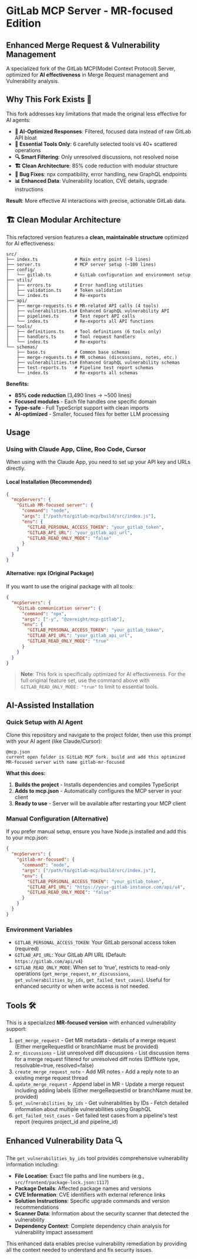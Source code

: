 # GitLab MCP Server - MR-focused Edition

## Enhanced Merge Request & Vulnerability Management

A specialized fork of the GitLab MCP(Model Context Protocol) Server, optimized for **AI effectiveness** in Merge Request management and Vulnerability analysis.

## Why This Fork Exists 🎯

This fork addresses key limitations that made the original less effective for AI agents:

- **🧠 AI-Optimized Responses**: Filtered, focused data instead of raw GitLab API bloat
- **🎯 Essential Tools Only**: 6 carefully selected tools vs 40+ scattered operations
- **🔍 Smart Filtering**: Only unresolved discussions, not resolved noise
- **🏗️ Clean Architecture**: 85% code reduction with modular structure
- **🐛 Bug Fixes**: npx compatibility, error handling, new GraphQL endpoints
- **📊 Enhanced Data**: Vulnerability location, CVE details, upgrade instructions

**Result**: More effective AI interactions with precise, actionable GitLab data.

## 🏗️ Clean Modular Architecture

This refactored version features a **clean, maintainable structure** optimized for AI effectiveness:

```
src/
├── index.ts              # Main entry point (~9 lines)
├── server.ts             # MCP server setup (~100 lines)
├── config/
│   └── gitlab.ts         # GitLab configuration and environment setup
├── utils/
│   ├── errors.ts         # Error handling utilities
│   ├── validation.ts     # Token validation
│   └── index.ts          # Re-exports
├── api/
│   ├── merge-requests.ts # MR-related API calls (4 tools)
│   ├── vulnerabilities.ts# Enhanced GraphQL vulnerability API
│   ├── pipelines.ts      # Test report API calls
│   └── index.ts          # Re-exports all API functions
├── tools/
│   ├── definitions.ts    # Tool definitions (6 tools only)
│   ├── handlers.ts       # Tool request handlers
│   └── index.ts          # Re-exports
└── schemas/
    ├── base.ts           # Common base schemas
    ├── merge-requests.ts # MR schemas (discussions, notes, etc.)
    ├── vulnerabilities.ts# Enhanced GraphQL vulnerability schemas
    ├── test-reports.ts   # Pipeline test report schemas
    └── index.ts          # Re-exports all schemas
```

**Benefits:**
- **85% code reduction** (3,490 lines → ~500 lines)
- **Focused modules** - Each file handles one specific domain
- **Type-safe** - Full TypeScript support with clean imports
- **AI-optimized** - Smaller, focused files for better LLM processing

## Usage

### Using with Claude App, Cline, Roo Code, Cursor

When using with the Claude App, you need to set up your API key and URLs directly.

#### Local Installation (Recommended)

```json
{
  "mcpServers": {
    "GitLab MR-focused server": {
      "command": "node",
      "args": ["/path/to/gitlab-mcp/build/src/index.js"],
      "env": {
        "GITLAB_PERSONAL_ACCESS_TOKEN": "your_gitlab_token",
        "GITLAB_API_URL": "your_gitlab_api_url",
        "GITLAB_READ_ONLY_MODE": "false"
      }
    }
  }
}
```

#### Alternative: npx (Original Package)

If you want to use the original package with all tools:

```json
{
  "mcpServers": {
    "GitLab communication server": {
      "command": "npx",
      "args": ["-y", "@zereight/mcp-gitlab"],
      "env": {
        "GITLAB_PERSONAL_ACCESS_TOKEN": "your_gitlab_token",
        "GITLAB_API_URL": "your_gitlab_api_url",
        "GITLAB_READ_ONLY_MODE": "true"
      }
    }
  }
}
```

> **Note**: This fork is specifically optimized for AI effectiveness. For the full original feature set, use the command above with `GITLAB_READ_ONLY_MODE: "true"` to limit to essential tools.

## AI-Assisted Installation

### Quick Setup with AI Agent

Clone this repository and navigate to the project folder, then use this prompt with your AI agent (like Claude/Cursor):

```
@mcp.json 
current open folder is GitLab MCP fork. build and add this optimized MR-focused server with name gitlab-mr-focused
```

**What this does:**
1. **Builds the project** - Installs dependencies and compiles TypeScript
2. **Adds to mcp.json** - Automatically configures the MCP server in your client
3. **Ready to use** - Server will be available after restarting your MCP client

### Manual Configuration (Alternative)

If you prefer manual setup, ensure you have Node.js installed and add this to your mcp.json:

```json
{
  "mcpServers": {
    "gitlab-mr-focused": {
      "command": "node",
      "args": ["/path/to/gitlab-mcp/build/src/index.js"],
      "env": {
        "GITLAB_PERSONAL_ACCESS_TOKEN": "your_gitlab_token",
        "GITLAB_API_URL": "https://your-gitlab-instance.com/api/v4",
        "GITLAB_READ_ONLY_MODE": "false"
      }
    }
  }
}
```

### Environment Variables

- `GITLAB_PERSONAL_ACCESS_TOKEN`: Your GitLab personal access token (required)
- `GITLAB_API_URL`: Your GitLab API URL (Default: `https://gitlab.com/api/v4`)
- `GITLAB_READ_ONLY_MODE`: When set to 'true', restricts to read-only operations (`get_merge_request`, `mr_discussions`, `get_vulnerabilities_by_ids`, `get_failed_test_cases`). Useful for enhanced security or when write access is not needed.

## Tools 🛠️

This is a specialized **MR-focused version** with enhanced vulnerability support:

<!-- TOOLS-START -->
1. `get_merge_request` - Get MR metadata - details of a merge request (Either mergeRequestIid or branchName must be provided)
2. `mr_discussions` - List unresolved diff discussions - List discussion items for a merge request filtered for unresolved diff notes (DiffNote type, resolvable=true, resolved=false)
3. `create_merge_request_note` - Add MR notes - Add a reply note to an existing merge request thread
4. `update_merge_request` - Append label in MR - Update a merge request including adding labels (Either mergeRequestIid or branchName must be provided)
5. `get_vulnerabilities_by_ids` - Get vulnerabilities by IDs - Fetch detailed information about multiple vulnerabilities using GraphQL
6. `get_failed_test_cases` - Get failed test cases from a pipeline's test report (requires project_id and pipeline_id)
<!-- TOOLS-END -->

## Enhanced Vulnerability Data 🔍

The `get_vulnerabilities_by_ids` tool provides comprehensive vulnerability information including:

- **File Location**: Exact file paths and line numbers (e.g., `src/frontend/package-lock.json:1117`)
- **Package Details**: Affected package names and versions
- **CVE Information**: CVE identifiers with external reference links
- **Solution Instructions**: Specific upgrade commands and version recommendations
- **Scanner Data**: Information about the security scanner that detected the vulnerability
- **Dependency Context**: Complete dependency chain analysis for vulnerability impact assessment

This enhanced data enables precise vulnerability remediation by providing all the context needed to understand and fix security issues.
